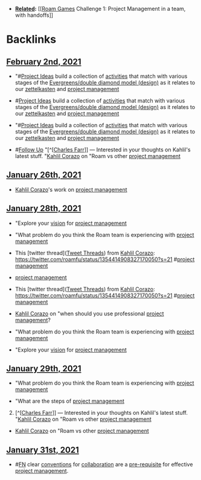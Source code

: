 - **[Related](<Related.md>):** [[[Roam Games](<[[Roam Games.md>) Challenge 1: Project Management in a team, with handoffs]]

# Backlinks
## [February 2nd, 2021](<February 2nd, 2021.md>)
- "#[Project Ideas](<Project Ideas.md>) build a collection of [activities](<activities.md>) that match with various stages of the [Evergreens/double diamond model (design)](<Evergreens/double diamond model (design).md>) as it relates to our [zettelkasten](<zettelkasten.md>) and [project management](<project management.md>)

- #[Project Ideas](<Project Ideas.md>) build a collection of [activities](<activities.md>) that match with various stages of the [Evergreens/double diamond model (design)](<Evergreens/double diamond model (design).md>) as it relates to our [zettelkasten](<zettelkasten.md>) and [project management](<project management.md>)

- "#[Project Ideas](<Project Ideas.md>) build a collection of [activities](<activities.md>) that match with various stages of the [Evergreens/double diamond model (design)](<Evergreens/double diamond model (design).md>) as it relates to our [zettelkasten](<zettelkasten.md>) and [project management](<project management.md>)

- #[Follow Up](<Follow Up.md>) "[^[[Charles Farr](<^[[Charles Farr.md>)]] — Interested in your thoughts on Kahlil's latest stuff. "[Kahlil Corazo](<Kahlil Corazo.md>) on "Roam vs other [project management](<project management.md>)

## [January 26th, 2021](<January 26th, 2021.md>)
- [Kahlil Corazo](<Kahlil Corazo.md>)'s work on [project management](<project management.md>)

## [January 28th, 2021](<January 28th, 2021.md>)
- "Explore your [vision]([Vision](<Vision.md>)) for [project management](<project management.md>)

- "What problem do you think the Roam team is experiencing with [project management](<project management.md>)

- This [twitter thread]([Tweet Threads](<Tweet Threads.md>)) from [Kahlil Corazo](<Kahlil Corazo.md>): https://twitter.com/roamfu/status/1354414908327170050?s=21 #[project management](<project management.md>)

- [project management](<project management.md>)

- This [twitter thread]([Tweet Threads](<Tweet Threads.md>)) from [Kahlil Corazo](<Kahlil Corazo.md>): https://twitter.com/roamfu/status/1354414908327170050?s=21 #[project management](<project management.md>)

- [Kahlil Corazo](<Kahlil Corazo.md>) on "when should you use professional [project management](<project management.md>)?

- "What problem do you think the Roam team is experiencing with [project management](<project management.md>)

- "Explore your [vision]([Vision](<Vision.md>)) for [project management](<project management.md>)

## [January 29th, 2021](<January 29th, 2021.md>)
- "What problem do you think the Roam team is experiencing with [project management](<project management.md>)

- "What are the steps of [project management](<project management.md>)

2. [^[[Charles Farr](<^[[Charles Farr.md>)]] — Interested in your thoughts on Kahlil's latest stuff. "[Kahlil Corazo](<Kahlil Corazo.md>) on "Roam vs other [project management](<project management.md>)

- [Kahlil Corazo](<Kahlil Corazo.md>) on "Roam vs other [project management](<project management.md>)

## [January 31st, 2021](<January 31st, 2021.md>)
- #[FN](<FN.md>) clear [conventions](<conventions.md>) for [collaboration](<collaboration.md>) are a [pre-requisite](<pre-requisite.md>) for effective [project management](<project management.md>).

